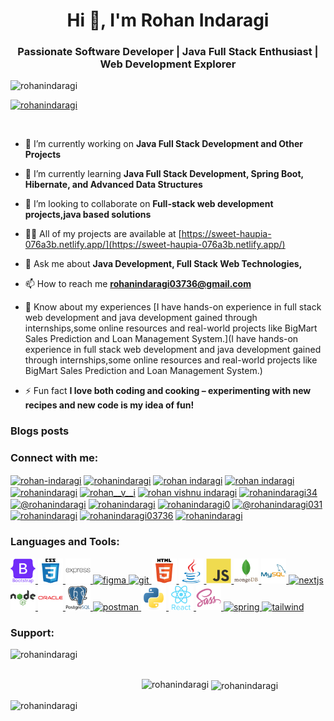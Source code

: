 <h1 align="center">Hi 👋, I'm Rohan Indaragi</h1>
<h3 align="center">Passionate Software Developer | Java Full Stack Enthusiast | Web Development Explorer</h3>

<p align="left"> <img src="https://komarev.com/ghpvc/?username=rohanindaragi&label=Profile%20views&color=0e75b6&style=flat" alt="rohanindaragi" /> </p>

<p align="left"> <a href="https://github.com/ryo-ma/github-profile-trophy"><img src="https://github-profile-trophy.vercel.app/?username=rohanindaragi" alt="rohanindaragi" /></a> </p>

<p align="left"> <a href="https://twitter.com/" target="blank"><img src="https://img.shields.io/twitter/follow/?logo=twitter&style=for-the-badge" alt="" /></a> </p>

- 🔭 I’m currently working on **Java Full Stack Development and Other Projects**

- 🌱 I’m currently learning **Java Full Stack Development, Spring Boot, Hibernate, and Advanced Data Structures**

- 👯 I’m looking to collaborate on **Full-stack web development projects,java based solutions**

- 👨‍💻 All of my projects are available at [https://sweet-haupia-076a3b.netlify.app/](https://sweet-haupia-076a3b.netlify.app/)

- 💬 Ask me about **Java Development, Full Stack Web Technologies,**

- 📫 How to reach me **rohanindaragi03736@gmail.com**

- 📄 Know about my experiences [I have hands-on experience in full stack web development and java development gained through internships,some online resources and real-world projects like BigMart Sales Prediction and Loan Management System.](I have hands-on experience in full stack web development and java development gained through internships,some online resources and real-world projects like BigMart Sales Prediction and Loan Management System.)

- ⚡ Fun fact **I love both coding and cooking – experimenting with new recipes and new code is my idea of fun!**

### Blogs posts
<!-- BLOG-POST-LIST:START -->
<!-- BLOG-POST-LIST:END -->

<h3 align="left">Connect with me:</h3>
<p align="left">
<a href="https://codepen.io/rohan-indaragi" target="blank"><img align="center" src="https://raw.githubusercontent.com/rahuldkjain/github-profile-readme-generator/master/src/images/icons/Social/codepen.svg" alt="rohan-indaragi" height="30" width="40" /></a>
<a href="https://dev.to/rohanindaragi" target="blank"><img align="center" src="https://raw.githubusercontent.com/rahuldkjain/github-profile-readme-generator/master/src/images/icons/Social/devto.svg" alt="rohanindaragi" height="30" width="40" /></a>
<a href="https://linkedin.com/in/rohan indaragi" target="blank"><img align="center" src="https://raw.githubusercontent.com/rahuldkjain/github-profile-readme-generator/master/src/images/icons/Social/linked-in-alt.svg" alt="rohan indaragi" height="30" width="40" /></a>
<a href="https://stackoverflow.com/users/rohan indaragi" target="blank"><img align="center" src="https://raw.githubusercontent.com/rahuldkjain/github-profile-readme-generator/master/src/images/icons/Social/stack-overflow.svg" alt="rohan indaragi" height="30" width="40" /></a>
<a href="https://codesandbox.com/rohanindaragi" target="blank"><img align="center" src="https://raw.githubusercontent.com/rahuldkjain/github-profile-readme-generator/master/src/images/icons/Social/codesandbox.svg" alt="rohanindaragi" height="30" width="40" /></a>
<a href="https://instagram.com/rohan__v__i" target="blank"><img align="center" src="https://raw.githubusercontent.com/rahuldkjain/github-profile-readme-generator/master/src/images/icons/Social/instagram.svg" alt="rohan__v__i" height="30" width="40" /></a>
<a href="https://dribbble.com/rohan vishnu indaragi" target="blank"><img align="center" src="https://raw.githubusercontent.com/rahuldkjain/github-profile-readme-generator/master/src/images/icons/Social/dribbble.svg" alt="rohan vishnu indaragi" height="30" width="40" /></a>
<a href="https://www.behance.net/rohanindaragi34" target="blank"><img align="center" src="https://raw.githubusercontent.com/rahuldkjain/github-profile-readme-generator/master/src/images/icons/Social/behance.svg" alt="rohanindaragi34" height="30" width="40" /></a>
<a href="https://hashnode.com/@rohanindaragi" target="blank"><img align="center" src="https://raw.githubusercontent.com/rahuldkjain/github-profile-readme-generator/master/src/images/icons/Social/hashnode.svg" alt="@rohanindaragi" height="30" width="40" /></a>
<a href="https://medium.com/rohanindaragi" target="blank"><img align="center" src="https://raw.githubusercontent.com/rahuldkjain/github-profile-readme-generator/master/src/images/icons/Social/medium.svg" alt="rohanindaragi" height="30" width="40" /></a>
<a href="https://www.codechef.com/users/rohanindaragi0" target="blank"><img align="center" src="https://cdn.jsdelivr.net/npm/simple-icons@3.1.0/icons/codechef.svg" alt="rohanindaragi0" height="30" width="40" /></a>
<a href="https://www.hackerrank.com/@rohanindaragi031" target="blank"><img align="center" src="https://raw.githubusercontent.com/rahuldkjain/github-profile-readme-generator/master/src/images/icons/Social/hackerrank.svg" alt="@rohanindaragi031" height="30" width="40" /></a>
<a href="https://codeforces.com/profile/rohanindaragi" target="blank"><img align="center" src="https://raw.githubusercontent.com/rahuldkjain/github-profile-readme-generator/master/src/images/icons/Social/codeforces.svg" alt="rohanindaragi" height="30" width="40" /></a>
<a href="https://www.leetcode.com/rohanindaragi03736" target="blank"><img align="center" src="https://raw.githubusercontent.com/rahuldkjain/github-profile-readme-generator/master/src/images/icons/Social/leet-code.svg" alt="rohanindaragi03736" height="30" width="40" /></a>
<a href="https://www.hackerearth.com/rohanindaragi" target="blank"><img align="center" src="https://raw.githubusercontent.com/rahuldkjain/github-profile-readme-generator/master/src/images/icons/Social/hackerearth.svg" alt="rohanindaragi" height="30" width="40" /></a>
</p>

<h3 align="left">Languages and Tools:</h3>
<p align="left"> <a href="https://getbootstrap.com" target="_blank" rel="noreferrer"> <img src="https://raw.githubusercontent.com/devicons/devicon/master/icons/bootstrap/bootstrap-plain-wordmark.svg" alt="bootstrap" width="40" height="40"/> </a> <a href="https://www.w3schools.com/css/" target="_blank" rel="noreferrer"> <img src="https://raw.githubusercontent.com/devicons/devicon/master/icons/css3/css3-original-wordmark.svg" alt="css3" width="40" height="40"/> </a> <a href="https://expressjs.com" target="_blank" rel="noreferrer"> <img src="https://raw.githubusercontent.com/devicons/devicon/master/icons/express/express-original-wordmark.svg" alt="express" width="40" height="40"/> </a> <a href="https://www.figma.com/" target="_blank" rel="noreferrer"> <img src="https://www.vectorlogo.zone/logos/figma/figma-icon.svg" alt="figma" width="40" height="40"/> </a> <a href="https://git-scm.com/" target="_blank" rel="noreferrer"> <img src="https://www.vectorlogo.zone/logos/git-scm/git-scm-icon.svg" alt="git" width="40" height="40"/> </a> <a href="https://www.w3.org/html/" target="_blank" rel="noreferrer"> <img src="https://raw.githubusercontent.com/devicons/devicon/master/icons/html5/html5-original-wordmark.svg" alt="html5" width="40" height="40"/> </a> <a href="https://www.java.com" target="_blank" rel="noreferrer"> <img src="https://raw.githubusercontent.com/devicons/devicon/master/icons/java/java-original.svg" alt="java" width="40" height="40"/> </a> <a href="https://developer.mozilla.org/en-US/docs/Web/JavaScript" target="_blank" rel="noreferrer"> <img src="https://raw.githubusercontent.com/devicons/devicon/master/icons/javascript/javascript-original.svg" alt="javascript" width="40" height="40"/> </a> <a href="https://www.mongodb.com/" target="_blank" rel="noreferrer"> <img src="https://raw.githubusercontent.com/devicons/devicon/master/icons/mongodb/mongodb-original-wordmark.svg" alt="mongodb" width="40" height="40"/> </a> <a href="https://www.mysql.com/" target="_blank" rel="noreferrer"> <img src="https://raw.githubusercontent.com/devicons/devicon/master/icons/mysql/mysql-original-wordmark.svg" alt="mysql" width="40" height="40"/> </a> <a href="https://nextjs.org/" target="_blank" rel="noreferrer"> <img src="https://cdn.worldvectorlogo.com/logos/nextjs-2.svg" alt="nextjs" width="40" height="40"/> </a> <a href="https://nodejs.org" target="_blank" rel="noreferrer"> <img src="https://raw.githubusercontent.com/devicons/devicon/master/icons/nodejs/nodejs-original-wordmark.svg" alt="nodejs" width="40" height="40"/> </a> <a href="https://www.oracle.com/" target="_blank" rel="noreferrer"> <img src="https://raw.githubusercontent.com/devicons/devicon/master/icons/oracle/oracle-original.svg" alt="oracle" width="40" height="40"/> </a> <a href="https://www.postgresql.org" target="_blank" rel="noreferrer"> <img src="https://raw.githubusercontent.com/devicons/devicon/master/icons/postgresql/postgresql-original-wordmark.svg" alt="postgresql" width="40" height="40"/> </a> <a href="https://postman.com" target="_blank" rel="noreferrer"> <img src="https://www.vectorlogo.zone/logos/getpostman/getpostman-icon.svg" alt="postman" width="40" height="40"/> </a> <a href="https://www.python.org" target="_blank" rel="noreferrer"> <img src="https://raw.githubusercontent.com/devicons/devicon/master/icons/python/python-original.svg" alt="python" width="40" height="40"/> </a> <a href="https://reactjs.org/" target="_blank" rel="noreferrer"> <img src="https://raw.githubusercontent.com/devicons/devicon/master/icons/react/react-original-wordmark.svg" alt="react" width="40" height="40"/> </a> <a href="https://sass-lang.com" target="_blank" rel="noreferrer"> <img src="https://raw.githubusercontent.com/devicons/devicon/master/icons/sass/sass-original.svg" alt="sass" width="40" height="40"/> </a> <a href="https://spring.io/" target="_blank" rel="noreferrer"> <img src="https://www.vectorlogo.zone/logos/springio/springio-icon.svg" alt="spring" width="40" height="40"/> </a> <a href="https://tailwindcss.com/" target="_blank" rel="noreferrer"> <img src="https://www.vectorlogo.zone/logos/tailwindcss/tailwindcss-icon.svg" alt="tailwind" width="40" height="40"/> </a> </p>

<h3 align="left">Support:</h3>
<p><a href="https://www.buymeacoffee.com/rohanindaragi"> <img align="left" src="https://cdn.buymeacoffee.com/buttons/v2/default-yellow.png" height="50" width="210" alt="rohanindaragi" /></a></p><br><br>

<p><img align="left" src="https://github-readme-stats.vercel.app/api/top-langs?username=rohanindaragi&show_icons=true&locale=en&layout=compact" alt="rohanindaragi" /></p>

<p>&nbsp;<img align="center" src="https://github-readme-stats.vercel.app/api?username=rohanindaragi&show_icons=true&locale=en" alt="rohanindaragi" /></p>

<p><img align="center" src="https://github-readme-streak-stats.herokuapp.com/?user=rohanindaragi&" alt="rohanindaragi" /></p>

